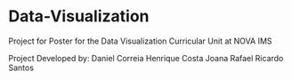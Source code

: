 # Data-Visualization
Project for Poster for the Data Visualization Curricular Unit at NOVA IMS

Project Developed by:
Daniel Correia
Henrique Costa
Joana Rafael
Ricardo Santos
